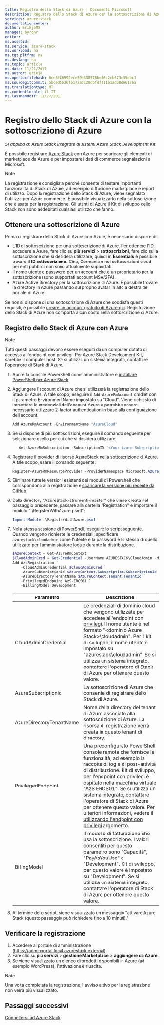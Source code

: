 ```yaml
---
title: Registro dello Stack di Azure | Documenti Microsoft
description: Registro dello Stack di Azure con la sottoscrizione di Azure.
services: azure-stack
documentationcenter: 
author: ErikjeMS
manager: byronr
editor: 
ms.assetid: 
ms.service: azure-stack
ms.workload: na
ms.tgt_pltfrm: na
ms.devlang: na
ms.topic: article
ms.date: 11/21/2017
ms.author: erikje
ms.openlocfilehash: 6ce8f86592ece59e338578be86c2cb673c35dbc1
ms.sourcegitcommit: 5bced5b36f6172a3c20dbfdf311b1ad38de6176a
ms.translationtype: MT
ms.contentlocale: it-IT
ms.lasthandoff: 11/27/2017
---
```

# <a name="register-azure-stack-with-your-azure-subscription"></a>Registro dello Stack di Azure con la sottoscrizione di Azure

*Si applica a: Azure Stack integrate di sistemi Azure Stack Development Kit*

È possibile registrare [Azure Stack](azure-stack-poc.md) con Azure per scaricare gli elementi di marketplace da Azure e per impostare i dati di commerce segnalazioni a Microsoft. 

> [!NOTE]
>La registrazione è consigliata perché consente di testare importanti funzionalità di Stack di Azure, ad esempio diffusione marketplace e report di utilizzo. Dopo la registrazione dello Stack di Azure, viene segnalato l'utilizzo per Azure commerce. È possibile visualizzarlo nella sottoscrizione che è usata per la registrazione. Gli utenti di Azure il Kit di sviluppo dello Stack non sono addebitati qualsiasi utilizzo che fanno.
>


## <a name="get-azure-subscription"></a>Ottenere una sottoscrizione di Azure

Prima di registrare dello Stack di Azure con Azure, è necessario disporre di:

- L'ID di sottoscrizione per una sottoscrizione di Azure. Per ottenere l'ID, accedere a Azure, fare clic su **più servizi** > **sottoscrizioni**, fare clic sulla sottoscrizione che si desidera utilizzare, quindi in **Essentials** è possibile trovare il **ID sottoscrizione**. Cina, Germania e noi sottoscrizioni cloud per enti pubblici non sono attualmente supportati.
- Il nome utente e password per un account che è un proprietario per la sottoscrizione (sono supportati account MSA/2FA).
- Azure Active Directory per la sottoscrizione di Azure. È possibile trovare la directory in Azure passando sul proprio avatar in alto a destra del portale di Azure. 

Se non si dispone di una sottoscrizione di Azure che soddisfa questi requisiti, è possibile [creare un account gratuito di Azure qui](https://azure.microsoft.com/en-us/free/?b=17.06). Registrazione dello Stack di Azure non comporta alcun costo nella sottoscrizione di Azure.


## <a name="register-azure-stack-with-azure"></a>Registro dello Stack di Azure con Azure

> [!NOTE]
> Tutti questi passaggi devono essere eseguiti da un computer dotato di accesso all'endpoint con privilegi. Per Azure Stack Development Kit, sarebbe il computer host. Se si utilizza un sistema integrato, contattare l'operatore di Stack di Azure.
>

1. Aprire la console PowerShell come amministratore e [installare PowerShell per Azure Stack](azure-stack-powershell-install.md).  

2. Aggiungere l'account di Azure che si utilizzerà la registrazione dello Stack di Azure. A tale scopo, eseguire il `Add-AzureRmAccount` cmdlet con il parametro EnvironmentName impostato su "Cloud". Viene richiesto di immettere le credenziali dell'account Azure e potrebbe essere necessario utilizzare 2-factor authentication in base alla configurazione dell'account. 

   ```Powershell
   Add-AzureRmAccount -EnvironmentName "AzureCloud"
   ```

3. Se si dispone di più sottoscrizioni, eseguire il comando seguente per selezionare quello per cui che si desidera utilizzare:  

   ```powershell
      Get-AzureRmSubscription -SubscriptionID '<Your Azure Subscription GUID>' | Select-AzureRmSubscription
   ```

4. Registrare il provider di risorse AzureStack nella sottoscrizione di Azure. A tale scopo, usare il comando seguente:

   ```Powershell
   Register-AzureRmResourceProvider -ProviderNamespace Microsoft.AzureStack
   ```

5. Eliminare tutte le versioni esistenti dei moduli di Powershell che corrispondono alla registrazione e [scaricare la versione più recente da GitHub](azure-stack-powershell-download.md).  

6. Dalla directory "AzureStack-strumenti-master" che viene creata nel passaggio precedente, passare alla cartella "Registration" e importare il modulo ".\RegisterWithAzure.psm1":  

   ```powershell 
   Import-Module .\RegisterWithAzure.psm1 
   ```

7. Nella stessa sessione di PowerShell, eseguire lo script seguente. Quando vengono richieste le credenziali, specificare `azurestack\cloudadmin` come l'utente e la password è lo stesso di quello utilizzato per l'amministratore locale durante la distribuzione.  

   ```powershell
   $AzureContext = Get-AzureRmContext
   $CloudAdminCred = Get-Credential -UserName AZURESTACK\CloudAdmin -Message "Enter the cloud domain credentials to access the privileged endpoint"
   Add-AzsRegistration `
       -CloudAdminCredential $CloudAdminCred `
       -AzureSubscriptionId $AzureContext.Subscription.SubscriptionId `
       -AzureDirectoryTenantName $AzureContext.Tenant.TenantId `
       -PrivilegedEndpoint AzS-ERCS01 `
       -BillingModel Development 
   ```

   | Parametro | Descrizione |
   | -------- | ------------- |
   | CloudAdminCredential | Le credenziali di dominio cloud che vengono utilizzate per [accedere all'endpoint con privilegi](azure-stack-privileged-endpoint.md#access-the-privileged-endpoint). Il nome utente è nel formato "\<dominio Azure Stack\>\cloudadmin". Per il kit di sviluppo, il nome utente è impostato su "azurestack\cloudadmin". Se si utilizza un sistema integrato, contattare l'operatore di Stack di Azure per ottenere questo valore.|
   | AzureSubscriptionId | La sottoscrizione di Azure che consente di registrare dello Stack di Azure.|
   | AzureDirectoryTenantName | Nome della directory del tenant di Azure associato alla sottoscrizione di Azure. La risorsa di registrazione verrà creata in questo tenant di directory. |
   | PrivilegedEndpoint | Una preconfigurato PowerShell console remota che fornisce le funzionalità, ad esempio la raccolta di log e di post-attività di distribuzione. Kit di sviluppo, per l'endpoint con privilegi è ospitato nella macchina virtuale "AzS ERCS01". Se si utilizza un sistema integrato, contattare l'operatore di Stack di Azure per ottenere questo valore. Per ulteriori informazioni, vedere il [utilizzando l'endpoint con privilegi](azure-stack-privileged-endpoint.md) argomento.|
   | BillingModel | Il modello di fatturazione che usa la sottoscrizione. I valori consentiti per questo parametro sono "Capacità", "PayAsYouUse" e "Development". Kit di sviluppo, per questo valore è impostato su "Development". Se si utilizza un sistema integrato, contattare l'operatore di Stack di Azure per ottenere questo valore. |

8. Al termine dello script, viene visualizzato un messaggio "attivare Azure Stack (questo passaggio può richiedere fino a 10 minuti)." 

## <a name="verify-the-registration"></a>Verificare la registrazione

1. Accedere al portale di amministrazione (https://adminportal.local.azurestack.external).
2. Fare clic su **più servizi** > **gestione Marketplace** > **aggiungere da Azure**.
3. Se viene visualizzato un elenco di prodotti disponibili in Azure (ad esempio WordPress), l'attivazione è riuscita.

> [!NOTE]
> Una volta completata la registrazione, l'avviso attivo per la registrazione non verrà più visualizzato.

## <a name="next-steps"></a>Passaggi successivi

[Connettersi ad Azure Stack](azure-stack-connect-azure-stack.md)

